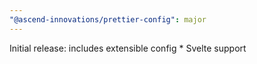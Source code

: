 ```yaml
---
"@ascend-innovations/prettier-config": major
---
```


Initial release: includes extensible config \* Svelte support
